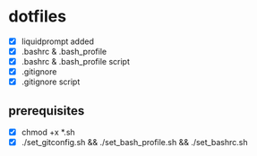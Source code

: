 # dotfiles

- [x] liquidprompt added
- [x] .bashrc & .bash_profile
- [x] .bashrc & .bash_profile script
- [x] .gitignore
- [x] .gitignore script

## prerequisites

- [x] chmod +x *.sh
- [x] ./set_gitconfig.sh && ./set_bash_profile.sh && ./set_bashrc.sh
